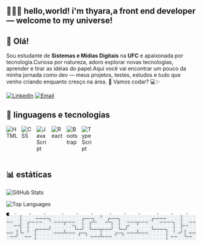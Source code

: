 ## 👩🏽‍💻 hello,world! i'm thyara,a front end developer — welcome to my universe!

## 👋 Olá!

Sou estudante de **Sistemas e Mídias Digitais** na **UFC** e apaixonada por tecnologia.Curiosa por natureza, adoro explorar novas tecnologias, aprender e  tirar as idéias do papel.Aqui você vai encontrar um pouco da minha jornada como dev — meus projetos, testes, estudos e tudo que venho criando enquanto cresço na área. 🚀
Vamos codar? 💻✨

[![LinkedIn](https://custom-icon-badges.demolab.com/badge/-LinkedIn-0077B5?style=for-the-badge&logo=linkedin&logoColor=white)](https://www.linkedin.com/in/thyara-davi-952836316/)
[![Email](https://custom-icon-badges.demolab.com/badge/-Email-D14836?style=for-the-badge&logo=gmail&logoColor=white)](mailto:tthayaradavidavi@gmail.com)

## 👾 linguagens e tecnologias

<img 
  src="https://cdn.jsdelivr.net/gh/devicons/devicon/icons/html5/html5-original.svg"
  alt="HTML" title="HTML"
  width="30px"
  align="left"
  style="padding-right: 10px;"
/>
<img 
  src="https://cdn.jsdelivr.net/gh/devicons/devicon/icons/css3/css3-original.svg"
  alt="CSS" title="CSS"
  width="30px"
  align="left"
  style="padding-right: 10px;"
/>
<img 
  src="https://cdn.jsdelivr.net/gh/devicons/devicon/icons/javascript/javascript-original.svg"
  alt="JavaScript" title="JavaScript"
  width="30px"
  align="left"
  style="padding-right: 10px;"
/>
<img 
  src="https://cdn.jsdelivr.net/gh/devicons/devicon/icons/react/react-original.svg"
  alt="React" title="React"
  width="30px"
  align="left"
  style="padding-right: 10px;"
/>
<img 
  src="https://cdn.jsdelivr.net/gh/devicons/devicon/icons/bootstrap/bootstrap-original.svg"
  alt="Bootstrap" title="Bootstrap"
  width="30px"
  align="left"
  style="padding-right: 10px;"
/>
<img 
  src="https://cdn.jsdelivr.net/gh/devicons/devicon/icons/typescript/typescript-original.svg"
  alt="TypeScript" title="TypeScript"
  width="30px"
  align="left"
  style="padding-right: 10px;"
/>

<br clear="left" /><br/>

## 📊 estáticas 

<p align="left">
  <img height="200" src="https://github-readme-stats.vercel.app/api?username=Monike44&show_icons=true&theme=tokyonight" alt="GitHub Stats"/>
</p>

<p align="left">
  <img height="200" src="https://github-readme-stats.vercel.app/api/top-langs/?username=Monike44&layout=compact&langs_count=6&theme=tokyonight" alt="Top Languages"/>
</p>

<picture>
  <source media="(prefers-color-scheme: dark)" srcset="https://raw.githubusercontent.com/monike44/monike44/output/pacman-contribution-graph-dark.svg">
  <source media="(prefers-color-scheme: light)" srcset="https://raw.githubusercontent.com/monike44/monike44/output/pacman-contribution-graph.svg">
  <img alt="Pac-Man contribution graph" src="https://raw.githubusercontent.com/monike44/monike44/output/pacman-contribution-graph.svg">
</picture>
